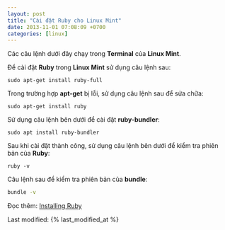 ```yaml
---
layout: post
title: "Cài đặt Ruby cho Linux Mint"
date: 2013-11-01 07:08:09 +0700
categories: [linux]
---
```


Các câu lệnh dưới đây chạy trong **Terminal** của **Linux Mint**.  

Để cài đặt **Ruby** trong **Linux Mint** sử dụng câu lệnh sau:  
```shell
sudo apt-get install ruby-full
```  

Trong trường hợp **apt-get** bị lỗi, sử dụng câu lệnh sau để sửa chữa:  
```shell
sudo apt-get install ruby
```  

Sử dụng câu lệnh bên dưới để cài đặt **ruby-bundler**:  
```shell
sudo apt install ruby-bundler
```  

Sau khi cài đặt thành công, sử dụng câu lệnh bên dưới để kiểm tra phiên bản của **Ruby**:  
```shell
ruby -v
```  

Câu lệnh sau để kiểm tra phiên bản của **bundle**:  
```bash
bundle -v
```  

Đọc thêm: [Installing Ruby](https://www.ruby-lang.org/en/documentation/installation/#apt)

Last modified: {% last_modified_at %}

